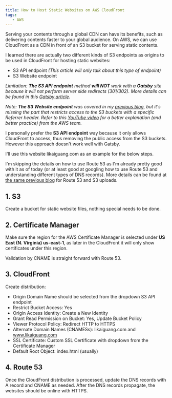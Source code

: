 ```yaml
---
title: How to Host Static Websites on AWS CloudFront
tags:
   - AWS
---
```


Serving your contents through a global CDN can have its benefits, such as delivering contents faster to your global audience. On AWS, we can use CloudFront as a CDN in front of an S3 bucket for serving static contents.

<!--truncate-->

I learned there are actually two different kinds of S3 endpoints as origins to be used in CloudFront for hosting static websites:

-  S3 API endpoint _(This article will only talk about this type of endpoint)_
-  S3 Website endpoint

_Limitation: **The S3 API endpoint** method **will NOT** work with a **Gatsby** site because it will not perform server side redirects (301/302). More details can be found in this [Gatsby article](https://www.gatsbyjs.com/docs/how-to/previews-deploys-hosting/deploying-to-s3-cloudfront/#setting-up-cloudfront)._

_Note: **The S3 Website endpoint** was covered in my [previous blog](https://likaiguang.com/blog/how-to-host-static-gatsby-website-on-aws), but it's missing the part that restricts access to the S3 buckets with a specific Referrer header. Refer to this [YouTube video](https://www.youtube.com/watch?v=DiIaoIcoKNY) for a better explanation (and better practice) from the AWS team._

I personally prefer the **S3 API endpoint** way because it only allows CloudFront to access, thus removing the public access from the S3 buckets. However this approach doesn't work well with Gatsby.

I'll use this website likaiguang.com as an example for the below steps.

I'm skipping the details on how to use Route 53 as I'm already pretty good with it as of today (or at least good at googling how to use Route 53 and understanding different types of DNS records). More details can be found at [the same previous blog](https://likaiguang.com/blog/how-to-host-static-gatsby-website-on-aws) for Route 53 and S3 uploads.

## 1. S3

Create a bucket for static website files, nothing special needs to be done.

## 2. Certificate Manager

Make sure the region for the AWS Certificate Manager is selected under **US East (N. Virginia) us-east-1**, as later in the CloudFront it will only show certificates under this region.

Validation by CNAME is straight forward with Route 53.

## 3. CloudFront

Create distribution:

-  Origin Domain Name should be selected from the dropdown S3 API endpoint
-  Restrict Bucket Access: Yes
-  Origin Access Identity: Create a New Identity
-  Grant Read Permission on Bucket: Yes, Update Bucket Policy
-  Viewer Protocol Policy: Redirect HTTP to HTTPS
-  Alternate Domain Names (CNAMESs): likaiguang.com and www.likaiguang.com
-  SSL Certificate: Custom SSL Certificate with dropdown from the Certificate Manager
-  Default Root Object: index.html (usually)

## 4. Route 53

Once the CloudFront distribution is processed, update the DNS records with A record and CNAME as needed. After the DNS records propagate, the websites should be online with HTTPS.
